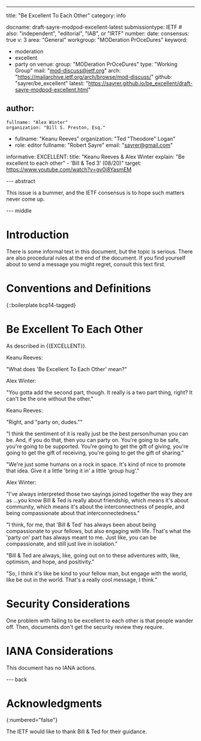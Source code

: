 ---
title: "Be Excellent To Each Other"
category: info

docname: draft-sayre-modpod-excellent-latest
submissiontype: IETF  # also: "independent", "editorial", "IAB", or "IRTF"
number:
date:
consensus: true
v: 3
area: "General"
workgroup: "MODeration PrOceDures"
keyword:
 - moderation
 - excellent
 - party on
venue:
  group: "MODeration PrOceDures"
  type: "Working Group"
  mail: "mod-discuss@ietf.org"
  arch: "https://mailarchive.ietf.org/arch/browse/mod-discuss/"
  github: "sayrer/be_excellent"
  latest: "https://sayrer.github.io/be_excellent/draft-sayre-modpod-excellent.html"

author:
 -
    fullname: "Alex Winter"
    organization: "Bill S. Preston, Esq."
 -
    fullname: "Keanu Reeves"
    organization: "Ted \"Theodore\" Logan"
 -
    role: editor
    fullname: "Robert Sayre"
    email: "sayrer@gmail.com"

informative:
  EXCELLENT:
    title: "Keanu Reeves & Alex Winter explain: \"Be excellent to each other\" - 'Bill & Ted 3' (08/20)"
    target: https://www.youtube.com/watch?v=gv0i8YasmEM

--- abstract

This issue is a bummer, and the IETF consensus is to hope such matters never come up.


--- middle

# Introduction

There is some informal text in this document, but the topic is serious. There are also procedural rules at the end of the document. If you find yourself about to send a message you might regret, consult this text first.

# Conventions and Definitions

{::boilerplate bcp14-tagged}


# Be Excellent To Each Other

As described in {{EXCELLENT}}.

Keanu Reeves\:

\"What does 'Be Excellent To Each Other' mean?\"

Alex Winter\:

\"You gotta add the second part, though. It really is a two part thing, right? It can't be the one without the other.\"

Keanu Reeves\:

\"Right, and \"party on, dudes.\"\"

\"I think the sentiment of it is really just be the best person/human you can be. And, if you do that, then you can party on. You're going to be safe, you're going to be supported. You're going to get the gift of giving, you're going to get the gift of receiving, you're going to get the gift of sharing.\"

\"We're just some humans on a rock in space. It's kind of nice to promote that idea. Give it a little 'bring it in' a little 'group hug'.\"

Alex Winter\:
  
\"I've always interpreted those two sayings joined together the way they are as ...you know Bill & Ted is really about friendship, which means it's about community, which means it's about the interconnectness of people, and being compassionate about that interconnectedness.\"

\"I think, for me, that 'Bill & Ted' has always been about being compassionate to your fellows, but also engaging with life. That's what the 'party on' part has always meant to me. Just like, you can be compassionate, and still just live in isolation.\"

\"Bill & Ted are always, like, going out on to these adventures with, like, optimism, and hope, and positivity.\"

\"So, I think it's like be kind to your fellow man, but engage with the world, like be out in the world. That's a really cool message, I think.\"

# Security Considerations

One problem with failing to be excellent to each other is that people wander off. Then, documents don't get the security review they require.

# IANA Considerations

This document has no IANA actions.


--- back

# Acknowledgments
{:numbered="false"}

The IETF would like to thank Bill & Ted for their guidance.
